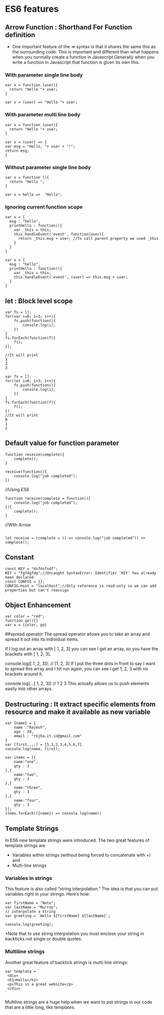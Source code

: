 # ES6 features
## Arrow Function : Shorthand For Function definition
- One important feature of the => syntax is that it shares the same this as the surrounding code. This is important and different than what happens when you normally create a function in Javascript.Generally when you write a function in Javascript that function is given its own this.
### With parameter single line body
```
var x = function (user){
  return "Hello "+ user;
}

var x = (user) => "Hello "+ user;
```

### With parameter multi line body
```
var x = function (user){
  return "Hello "+ user;
}

var x = (user) => {
var msg = "Hello, "+ user + "!"; 
return msg;
}
```

### Without parameter single line body
```
var x = function (){
  return "Hello ";
}

var x = hello =>  "Hello"; 
```

### Ignoring current function scope
```
var x = {
  msg : "hello",
  printHello : function(){
    var _this = this;
    this.handleEvent('event', function(user){
      return _this.msg + user; //To call parent property we used _this
    }
  }
}

var x = {
  msg : "hello",
  printHello : function(){
    var _this = this;
    this.handleEvent('event', (user) => this.msg + user;
  }
}
```
## let : Block level scope
```
var fs = [];
for(var i=0; i<3; i++){
    fs.push(function(){
        console.log(i);
    })
}
fs.forEach(function(f){
    f();
});

//It will print 
3
3
3
```

```
var fs = [];
for(let i=0; i<3; i++){
    fs.push(function(){
        console.log(i);
    })
}
fs.forEach(function(f){
    f();
})
//It will print 
0
1
2
```
## Default value for function parameter
```
function receive(complete){
    complete();
}

receive(function(){
    console.log("job completed");
})
```
//Using ES6
```
function receive(complete = function(){
    console.log("job completed");
}){
    complete();
}
```
//With Arrow
```

let receive = (complete = () => console.log("job completed")) => complete();

```
## Constant
```
const KEY = "dsfdsfsdf";
KEY = "fgfdgfdg";//Uncaught SyntaxError: Identifier 'KEY' has already been declared
const CONFIG = {};
CONFIG.host = "localhost";//Only reference is read-only so we can add properties but can't reassign
```
## Object Enhancement
```
var color = "red";
function go(){}
var x = {color, go}
```
##spread operator
The spread operator allows you to take an array and spread it out into its individual items.

If I log out an array with [ 1, 2, 3] you can see I get an array, so you have the brackets with [ 1, 2, 3].

console.log([ 1, 2, 3]); // [1, 2, 3]
If I put the three dots in front to say I want to spread this array and I hit run again, you can see I get 1, 2, 3 with no brackets around it.

console.log(...[ 1, 2, 3]) // 1 2 3
This actually allows us to push elements easily into other arrays.

## Destructuring : It extract specific elements from resource and make it available as new variable
```
var {name} = {
    name :"Rajesh",
    age : 30,
    email : "rkjha.it.in@gmail.com"
}
var [first,,,,] = [5,1,2,3,4,5,6,7]
console.log(name, first);

var items = [{
    name:"one",
    qty : 3
},{
    name:"two",
    qty : 3
},{
    name:"three",
    qty : 3
},{
    name:"four",
    qty : 3
}];
items.forEach(({name}) => console.log(name))
```
## Template Strings
In ES6 new template strings were introduced. The two great features of template strings are
- Variables within strings (without being forced to concatenate with +) and
- Multi-line strings

### Variables in strings
This feature is also called “string interpolation.” The idea is that you can put variables right in your
strings. Here’s how:

```
var firstName = "Nate";
var lastName = "Murray";
// interpolate a string
var greeting = `Hello ${firstName} ${lastName}`;

console.log(greeting);
```
*Note that to use string interpolation you must enclose your string in backticks not single or double
quotes.

### Multiline strings
Another great feature of backtick strings is multi-line strings:
```
var template = `
 <div>
 <h1>Hello</h1>
 <p>This is a great website</p>
 </div>
`
```
Multiline strings are a huge help when we want to put strings in our code that are a little long, like templates.
